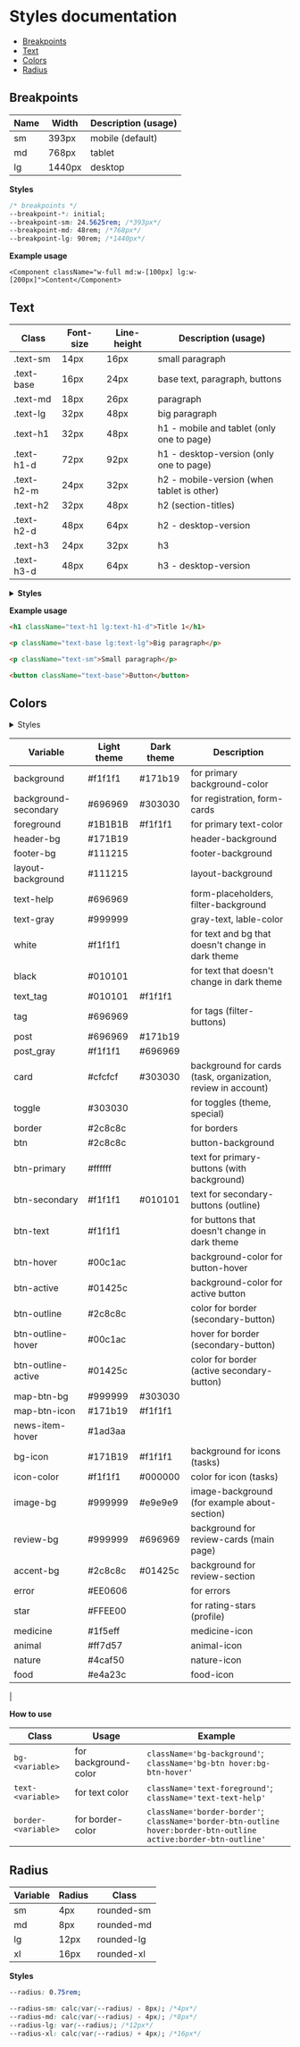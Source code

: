 # Styles documentation

- [Breakpoints](#breakpoints)
- [Text](#text)
- [Colors](#colors)
- [Radius](#radius)

## Breakpoints

| Name | Width  | Description (usage) |
| ---- | ------ | ------------------- |
| sm   | 393px  | mobile (default)    |
| md   | 768px  | tablet              |
| lg   | 1440px | desktop             |

**Styles**

```css
/* breakpoints */
--breakpoint-*: initial;
--breakpoint-sm: 24.5625rem; /*393px*/
--breakpoint-md: 48rem; /*768px*/
--breakpoint-lg: 90rem; /*1440px*/
```

**Example usage**

```tsx
<Component className="w-full md:w-[100px] lg:w-[200px]">Content</Component>
```

## Text

| Class      | Font-size | Line-height | Description (usage)                        |
| ---------- | --------- | ----------- | ------------------------------------------ |
| .text-sm   | 14px      | 16px        | small paragraph                            |
| .text-base | 16px      | 24px        | base text, paragraph, buttons              |
| .text-md   | 18px      | 26px        | paragraph                                  |
| .text-lg   | 32px      | 48px        | big paragraph                              |
| .text-h1   | 32px      | 48px        | h1 - mobile and tablet (only one to page)  |
| .text-h1-d | 72px      | 92px        | h1 - desktop-version (only one to page)    |
| .text-h2-m | 24px      | 32px        | h2 - mobile-version (when tablet is other) |
| .text-h2   | 32px      | 48px        | h2 (section-titles)                        |
| .text-h2-d | 48px      | 64px        | h2 - desktop-version                       |
| .text-h3   | 24px      | 32px        | h3                                         |
| .text-h3-d | 48px      | 64px        | h3 - desktop-version                       |

<details>
<summary>
<b>Styles</b>
</summary>

```css
@theme {
  /* font sizes and line-height desktop */
  --text-sm: 14px;
  --leading-sm: 16px;
  --text-base: 16px;
  --leading-base: 24px;
  --text-md: 18px;
  --leading-md: 26px;
  --text-lg: 32px;
  --leading-lg: 48px;

  --text-h1-d: 72px;
  --leading-h1-d: 92px;
  --text-h2-d: 48px;
  --leading-h2-d: 64px;
  --text-h3-d: 48px;
  --leading-h3-d: 64px;

  /* font sizes and line-height mobile */
  --text-h1: 32px;
  --leading-h1: 48px;
  --text-h2-m: 24px;
  --leading-h2-m: 32px;
  --text-h2: 32px;
  --leading-h2: 48px;
  --text-h3: 24px;
  --leading-h3: 32px;
}

@layer utilities {
  .text-sm {
    font-size: var(--text-sm);
    line-height: var(--leading-sm);
  }

  @media (min-width: 48rem) {
    .md\:text-sm {
      font-size: var(--text-sm);
      line-height: var(--leading-sm);
    }
  }

  @media (min-width: 90rem) {
    .lg\:text-sm {
      font-size: var(--text-sm);
      line-height: var(--leading-sm);
    }
  }

  .text-base {
    font-size: var(--text-base);
    line-height: var(--leading-base);
  }

  @media (min-width: 48rem) {
    .md\:text-base {
      font-size: var(--text-base);
      line-height: var(--leading-base);
    }
  }

  @media (min-width: 90rem) {
    .lg\:text-base {
      font-size: var(--text-base);
      line-height: var(--leading-base);
    }
  }

  .text-md {
    font-size: var(--text-md);
    line-height: var(--leading-md);
  }

  @media (min-width: 48rem) {
    .md\:text-md {
      font-size: var(--text-md);
      line-height: var(--leading-md);
    }
  }

  @media (min-width: 90rem) {
    .lg\:text-md {
      font-size: var(--text-md);
      line-height: var(--leading-md);
    }
  }

  .text-lg {
    font-size: var(--text-lg);
    line-height: var(--leading-lg);
  }

  @media (min-width: 48rem) {
    .md\:text-lg {
      font-size: var(--text-lg);
      line-height: var(--leading-lg);
    }
  }

  @media (min-width: 90rem) {
    .lg\:text-lg {
      font-size: var(--text-lg);
      line-height: var(--leading-lg);
    }
  }

  .text-h1 {
    font-size: var(--text-h1);
    line-height: var(--leading-h1);
  }

  @media (min-width: 48rem) {
    .md\:text-h1 {
      font-size: var(--text-h1);
      line-height: var(--leading-h1);
    }
  }

  @media (min-width: 90rem) {
    .lg\:text-h1 {
      font-size: var(--text-h1);
      line-height: var(--leading-h1);
    }
  }

  .text-h1-d {
    font-size: var(--text-h1-d);
    line-height: var(--leading-h1-d);
  }

  @media (min-width: 48rem) {
    .md\:text-h1-d {
      font-size: var(--text-h1-d);
      line-height: var(--leading-h1-d);
    }
  }

  @media (min-width: 90rem) {
    .lg\:text-h1-d {
      font-size: var(--text-h1-d);
      line-height: var(--leading-h1-d);
    }
  }

  .text-h2-m {
    font-size: var(--text-h2-m);
    line-height: var(--leading-h2-m);
  }

  @media (min-width: 48rem) {
    .md\:text-h2-m {
      font-size: var(--text-h2-m);
      line-height: var(--leading-h2-m);
    }
  }

  @media (min-width: 90rem) {
    .lg\:text-h2-m {
      font-size: var(--text-h2-m);
      line-height: var(--leading-h2-m);
    }
  }

  .text-h2 {
    font-size: var(--text-h2);
    line-height: var(--leading-h2);
  }

  @media (min-width: 48rem) {
    .md\:text-h2 {
      font-size: var(--text-h2);
      line-height: var(--leading-h2);
    }
  }

  @media (min-width: 90rem) {
    .lg\:text-h2 {
      font-size: var(--text-h2);
      line-height: var(--leading-h2);
    }
  }

  .text-h2-d {
    font-size: var(--text-h2-d);
    line-height: var(--leading-h2-d);
  }

  @media (min-width: 48rem) {
    .md\:text-h2-d {
      font-size: var(--text-h2-d);
      line-height: var(--leading-h2-d);
    }
  }

  @media (min-width: 90rem) {
    .lg\:text-h2-d {
      font-size: var(--text-h2-d);
      line-height: var(--leading-h2-d);
    }
  }

  .text-h3 {
    font-size: var(--text-h3);
    line-height: var(--leading-h3);
  }

  @media (min-width: 48rem) {
    .md\:text-h3 {
      font-size: var(--text-h3);
      line-height: var(--leading-h3);
    }
  }

  @media (min-width: 90rem) {
    .lg\:text-h3 {
      font-size: var(--text-h3);
      line-height: var(--leading-h3);
    }
  }

  .text-h3-d {
    font-size: var(--text-h3-d);
    line-height: var(--leading-h3-d);
  }

  @media (min-width: 48rem) {
    .md\:text-h3-d {
      font-size: var(--text-h3-d);
      line-height: var(--leading-h3-d);
    }
  }

  @media (min-width: 90rem) {
    .lg\:text-h3-d {
      font-size: var(--text-h3-d);
      line-height: var(--leading-h3-d);
    }
  }
}
```

</details>

**Example usage**

```html
<h1 className="text-h1 lg:text-h1-d">Title 1</h1>

<p className="text-base lg:text-lg">Big paragraph</p>

<p className="text-sm">Small paragraph</p>

<button className="text-base">Button</button>
```

## Colors

<details>
<summary>Styles</summary>

```css
/* colors */
--color-background: var(--background);
--color-background-secondary: var(--background-secondary);
--color-post: var(--post);
--color-post_gray: var(--post_gray);
--color-foreground: var(--foreground);
--color-text-help: var(--text-help);
--color-text-gray: var(--text-gray);
--color-white: var(--white);
--color-black: var(--black);
--color-text_tag: var(--text_tag);
--color-header-bg: var(--header-bg);
--color-footer-bg: var(--footer-bg);
--color-layout-background: var(--layout-background);
--color-card: var(--card);
--color-toggle: var(--toggle);
--color-gradient: var(--gradient);
--color-bg-icon: var(--bg-icon);
--color-icon-color: var(--icon-color);
--color-image-bg: var(--image-bg);
--color-form-field: var(--form-field);

/* buttons */
--color-border: var(--border);
--color-btn: var(--btn);
--color-btn-text: var(--btn-text);
--color-btn-hover: var(--btn-hover);
--color-btn-active: var(--btn-active);
--color-btn-outline: var(--btn-outline);
--color-btn-outline-hover: var(--btn-outline-hover);
--color-btn-outline-active: var(--btn-outline-active);
--color-tag: var(--tag);

--color-error: var(--error);
--color-success: var(--success);
--color-attention: var(--attention);

--color-star: var(--star);
--color-medicine: var(--medicine);
--color-animal: var(--animal);
--color-nature: var(--nature);
--color-food: var(--food);
--color-map-btn: var(--map-btn-bg);
--color-map-btn-icon: var(--map-btn-icon);
--color-news-item-hover: var(--btn-hover);

--color-review-bg: var(--review-bg);
--color-review-reverse: var(--review-reverse);
```

Light theme variables

```css
--background: #f1f1f1;
--background-secondary: #696969;
--foreground: #1b1b1b;
--header-bg: #171b19;
--footer-bg: #111215;
--layout-background: #111215;
--text-help: #696969;
--text-gray: #999999;
--white: #f1f1f1;
--black: #010101;
--text_tag: #010101;
--tag: #696969;
--post: #696969;
--post_gray: #f1f1f1;

--card: #e6e6e6;
--toggle: #303030;

--border: #2c8c8c;
--btn: #2c8c8c;
--btn-primary: #ffffff;
--btn-secondary: #f1f1f1;
--btn-text: #f1f1f1;
--btn-hover: #00c1ac;
--btn-active: #01425c;
--btn-outline: #2c8c8c;
--btn-outline-hover: #00c1ac;
--btn-outline-active: #01425c;
--map-btn-bg: #999999;
--map-btn-icon: #171b19;
--news-item-hover: #1ad3aa;

--bg-icon: #171b19;
--icon-color: #f1f1f1;
--image-bg: #999999;

--review-bg: #999999;
--accent-bg: #2c8c8c;

--error: #ee0606;
--success: #17814b;

--star: #ffee00;
--medicine: #1f5eff;
--animal: #ff7d57;
--nature: #4caf50;
--food: #e4a23c;
```

Dark theme variables

```css
.dark {
  --background: #171b19;
  --background-secondary: #303030;
  --foreground: #f1f1f1;
  --card: #303030;
  --btn-secondary: #010101;
  --post: #171b19;
  --text_tag: #f1f1f1;
  --post_gray: #696969;
  --gradient:
    linear-gradient(
      238.09deg,
      rgba(26, 211, 170, 0.15) 30.81%,
      rgba(0, 0, 0, 0.15) 82.23%,
      rgba(0, 0, 0, 0.15) 83.94%,
      rgba(26, 211, 170, 0.15) 129.53%
    ),
    radial-gradient(circle, rgba(26, 211, 170, 0.1) 2px, transparent 2px);
  --bg-icon: #f1f1f1;
  --icon-color: #000000;
  --image-bg: #e9e9e9;
  --map-btn-bg: #303030;
  --map-btn-icon: #f1f1f1;
  --review-bg: #696969;
  --accent-bg: #01425c;
}
```

</details>

| Variable             | Light theme | Dark theme | Description                                                  |
| -------------------- | ----------- | ---------- | ------------------------------------------------------------ |
| background           | #f1f1f1     | #171b19    | for primary background-color                                 |
| background-secondary | #696969     | #303030    | for registration, form-cards                                 |
| foreground           | #1B1B1B     | #f1f1f1    | for primary text-color                                       |
| header-bg            | #171B19     |            | header-background                                            |
| footer-bg            | #111215     |            | footer-background                                            |
| layout-background    | #111215     |            | layout-background                                            |
| text-help            | #696969     |            | form-placeholders, filter-background                         |
| text-gray            | #999999     |            | gray-text, lable-color                                       |
| white                | #f1f1f1     |            | for text and bg that doesn't change in dark theme            |
| black                | #010101     |            | for text that doesn't change in dark theme                   |
| text_tag             | #010101     | #f1f1f1    |                                                              |
| tag                  | #696969     |            | for tags (filter-buttons)                                    |
| post                 | #696969     | #171b19    |                                                              |
| post_gray            | #f1f1f1     | #696969    |                                                              |
| card                 | #cfcfcf     | #303030    | background for cards (task, organization, review in account) |
| toggle               | #303030     |            | for toggles (theme, special)                                 |
| border               | #2c8c8c     |            | for borders                                                  |
| btn                  | #2c8c8c     |            | button-background                                            |
| btn-primary          | #ffffff     |            | text for primary-buttons (with background)                   |
| btn-secondary        | #f1f1f1     | #010101    | text for secondary-buttons (outline)                         |
| btn-text             | #f1f1f1     |            | for buttons that doesn't change in dark theme                |
| btn-hover            | #00c1ac     |            | background-color for button-hover                            |
| btn-active           | #01425c     |            | background-color for active button                           |
| btn-outline          | #2c8c8c     |            | color for border (secondary-button)                          |
| btn-outline-hover    | #00c1ac     |            | hover for border (secondary-button)                          |
| btn-outline-active   | #01425c     |            | color for border (active secondary-button)                   |
| map-btn-bg           | #999999     | #303030    |                                                              |
| map-btn-icon         | #171b19     | #f1f1f1    |                                                              |
| news-item-hover      | #1ad3aa     |            |                                                              |
| bg-icon              | #171B19     | #f1f1f1    | background for icons (tasks)                                 |
| icon-color           | #f1f1f1     | #000000    | color for icon (tasks)                                       |
| image-bg             | #999999     | #e9e9e9    | image-background (for example about-section)                 |
| review-bg            | #999999     | #696969    | background for review-cards (main page)                      |
| accent-bg            | #2c8c8c     | #01425c    | background for review-section                                |
| error                | #EE0606     |            | for errors                                                   |
| star                 | #FFEE00     |            | for rating-stars (profile)                                   |
| medicine             | #1f5eff     |            | medicine-icon                                                |
| animal               | #ff7d57     |            | animal-icon                                                  |
| nature               | #4caf50     |            | nature-icon                                                  |
| food                 | #e4a23c     |            | food-icon                                                    |

|

**How to use**

| Class               | Usage                | Example                                                                                                              |
| ------------------- | -------------------- | -------------------------------------------------------------------------------------------------------------------- |
| `bg-<variable>`     | for background-color | `className='bg-background'`;</br>`className='bg-btn hover:bg-btn-hover'`                                             |
| `text-<variable>`   | for text color       | `className='text-foreground'`; </br>`className='text-text-help' `                                                    |
| `border-<variable>` | for border-color     | `className='border-border'`;</br>`className='border-btn-outline hover:border-btn-outline active:border-btn-outline'` |

## Radius

| Variable | Radius | Class      |
| -------- | ------ | ---------- |
| sm       | 4px    | rounded-sm |
| md       | 8px    | rounded-md |
| lg       | 12px   | rounded-lg |
| xl       | 16px   | rounded-xl |

**Styles**

```css
--radius: 0.75rem;

--radius-sm: calc(var(--radius) - 8px); /*4px*/
--radius-md: calc(var(--radius) - 4px); /*8px*/
--radius-lg: var(--radius); /*12px*/
--radius-xl: calc(var(--radius) + 4px); /*16px*/
```
